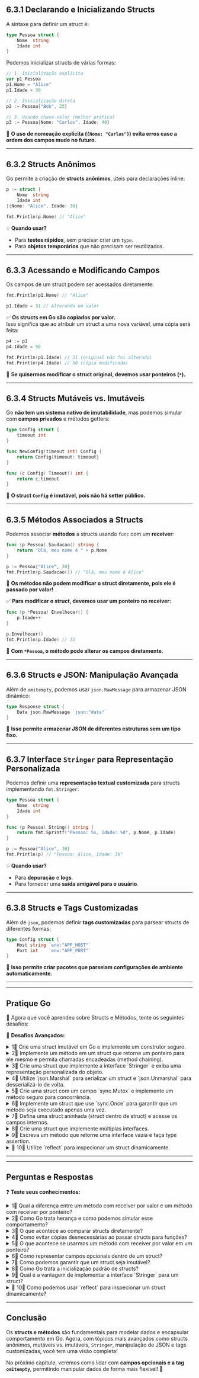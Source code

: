 
## **6.3.1 Declarando e Inicializando Structs**

A sintaxe para definir um struct é:

```go
type Pessoa struct {
    Nome  string
    Idade int
}
```

Podemos inicializar structs de várias formas:

```go
// 1. Inicialização explícita
var p1 Pessoa
p1.Nome = "Alice"
p1.Idade = 30

// 2. Inicialização direta
p2 := Pessoa{"Bob", 25} 

// 3. Usando chave-valor (melhor prática)
p3 := Pessoa{Nome: "Carlos", Idade: 40}
```

📌 **O uso de nomeação explícita (`{Nome: "Carlos"}`) evita erros caso a ordem dos campos mude no futuro.**

---

## **6.3.2 Structs Anônimos**

Go permite a criação de **structs anônimos**, úteis para declarações inline:

```go
p := struct {
    Nome  string
    Idade int
}{Nome: "Alice", Idade: 30}

fmt.Println(p.Nome) // "Alice"
```

💡 **Quando usar?**  
- Para **testes rápidos**, sem precisar criar um `type`.  
- Para **objetos temporários** que não precisam ser reutilizados.  

---

## **6.3.3 Acessando e Modificando Campos**

Os campos de um struct podem ser acessados diretamente:

```go
fmt.Println(p1.Nome) // "Alice"

p1.Idade = 31 // Alterando um valor
```

✅ **Os structs em Go são copiados por valor.**  
Isso significa que ao atribuir um struct a uma nova variável, uma cópia será feita:

```go
p4 := p1
p4.Idade = 50

fmt.Println(p1.Idade) // 31 (original não foi alterado)
fmt.Println(p4.Idade) // 50 (cópia modificada)
```

📌 **Se quisermos modificar o struct original, devemos usar ponteiros (`*`).**

---

## **6.3.4 Structs Mutáveis vs. Imutáveis**

Go **não tem um sistema nativo de imutabilidade**, mas podemos simular com **campos privados** e métodos getters:

```go
type Config struct {
    timeout int
}

func NewConfig(timeout int) Config {
    return Config{timeout: timeout}
}

func (c Config) Timeout() int {
    return c.timeout
}
```

📌 **O struct `Config` é imutável, pois não há setter público.**

---

## **6.3.5 Métodos Associados a Structs**

Podemos associar **métodos** a structs usando `func` com um **receiver**:

```go
func (p Pessoa) Saudacao() string {
    return "Olá, meu nome é " + p.Nome
}

p := Pessoa{"Alice", 30}
fmt.Println(p.Saudacao()) // "Olá, meu nome é Alice"
```

📌 **Os métodos não podem modificar o struct diretamente, pois ele é passado por valor!**

✅ **Para modificar o struct, devemos usar um ponteiro no receiver:**

```go
func (p *Pessoa) Envelhecer() {
    p.Idade++
}

p.Envelhecer()
fmt.Println(p.Idade) // 31
```

📌 **Com `*Pessoa`, o método pode alterar os campos diretamente.**

---

## **6.3.6 Structs e JSON: Manipulação Avançada**

Além de `omitempty`, podemos usar `json.RawMessage` para armazenar JSON dinâmico:

```go
type Response struct {
    Data json.RawMessage `json:"data"`
}
```

📌 **Isso permite armazenar JSON de diferentes estruturas sem um tipo fixo.**

---

## **6.3.7 Interface `Stringer` para Representação Personalizada**

Podemos definir uma **representação textual customizada** para structs implementando `fmt.Stringer`:

```go
type Pessoa struct {
    Nome  string
    Idade int
}

func (p Pessoa) String() string {
    return fmt.Sprintf("Pessoa: %s, Idade: %d", p.Nome, p.Idade)
}

p := Pessoa{"Alice", 30}
fmt.Println(p) // "Pessoa: Alice, Idade: 30"
```

💡 **Quando usar?**  
- Para **depuração** e **logs**.  
- Para fornecer uma **saída amigável para o usuário**.  

---

## **6.3.8 Structs e Tags Customizadas**

Além de `json`, podemos definir **tags customizadas** para parsear structs de diferentes formas:

```go
type Config struct {
    Host string `env:"APP_HOST"`
    Port int    `env:"APP_PORT"`
}
```

📌 **Isso permite criar pacotes que parseiam configurações de ambiente automaticamente.**  

---

---

## **Pratique Go**

🎯 Agora que você aprendeu sobre Structs e Métodos, tente os seguintes desafios:

🧐 **Desafios Avançados:**

<details>
  <summary>1⃣ Crie uma struct imutável em Go e implemente um construtor seguro.</summary>
  
  ```go
  package main
  import "fmt"

  type Config struct {
      timeout int
  }

  func NewConfig(timeout int) Config {
      return Config{timeout: timeout}
  }

  func (c Config) Timeout() int {
      return c.timeout
  }

  func main() {
      cfg := NewConfig(30)
      fmt.Println("Timeout:", cfg.Timeout())
  }
  ```
  
</details>

<details>
  <summary>2⃣ Implemente um método em um struct que retorne um ponteiro para ele mesmo e permita chamadas encadeadas (method chaining).</summary>
  
  ```go
  package main
  import "fmt"

  type Pessoa struct {
      Nome string
      Idade int
  }

  func (p *Pessoa) SetNome(nome string) *Pessoa {
      p.Nome = nome
      return p
  }

  func (p *Pessoa) SetIdade(idade int) *Pessoa {
      p.Idade = idade
      return p
  }

  func main() {
      p := &Pessoa{}
      p.SetNome("Alice").SetIdade(30)
      fmt.Println(p)
  }
  ```
  
</details>

<details>
  <summary>3⃣ Crie uma struct que implemente a interface `Stringer` e exiba uma representação personalizada do objeto.</summary>
  
  ```go
  package main
  import "fmt"

  type Produto struct {
      Nome  string
      Preco float64
  }

  func (p Produto) String() string {
      return fmt.Sprintf("Produto: %s, Preco: R$%.2f", p.Nome, p.Preco)
  }

  func main() {
      p := Produto{"Notebook", 3599.90}
      fmt.Println(p)
  }
  ```
  
</details>

<details>
  <summary>4⃣ Utilize `json.Marshal` para serializar um struct e `json.Unmarshal` para desserializá-lo de volta.</summary>
  
  ```go
  package main
  import (
      "encoding/json"
      "fmt"
  )

  type Pessoa struct {
      Nome  string `json:"nome"`
      Idade int    `json:"idade"`
  }

  func main() {
      p := Pessoa{"Alice", 30}
      jsonData, _ := json.Marshal(p)
      fmt.Println(string(jsonData))

      var p2 Pessoa
      json.Unmarshal(jsonData, &p2)
      fmt.Println(p2)
  }
  ```
  
</details>

<details>
  <summary>5⃣ Crie uma struct com um campo `sync.Mutex` e implemente um método seguro para concorrência.</summary>
  
  ```go
  package main
  import (
      "fmt"
      "sync"
  )

  type Contador struct {
      mu sync.Mutex
      valor int
  }

  func (c *Contador) Incrementar() {
      c.mu.Lock()
      defer c.mu.Unlock()
      c.valor++
  }

  func main() {
      c := Contador{}
      c.Incrementar()
      fmt.Println("Valor:", c.valor)
  }
  ```
  
</details>

<details>
  <summary>6⃣ Implemente um struct que use `sync.Once` para garantir que um método seja executado apenas uma vez.</summary>
  
  ```go
  package main
  import (
      "fmt"
      "sync"
  )

  type Singleton struct {
      once sync.Once
  }

  func (s *Singleton) Executar() {
      s.once.Do(func() {
          fmt.Println("Executando apenas uma vez")
      })
  }

  func main() {
      s := &Singleton{}
      s.Executar()
      s.Executar()
  }
  ```
  
</details>

<details>
  <summary>7⃣ Defina uma struct aninhada (struct dentro de struct) e acesse os campos internos.</summary>
  
  ```go
  package main
  import "fmt"

  type Endereco struct {
      Rua  string
      Cidade string
  }

  type Pessoa struct {
      Nome     string
      Endereco Endereco
  }

  func main() {
      p := Pessoa{
          Nome: "Alice",
          Endereco: Endereco{
              Rua: "Rua das Flores",
              Cidade: "São Paulo",
          },
      }
      fmt.Println(p.Nome, "mora em", p.Endereco.Cidade)
  }
  ```
  
</details>

<details>
  <summary>8⃣ Crie uma struct que implemente múltiplas interfaces.</summary>
  
  ```go
  package main
  import "fmt"

  type Animal interface {
      EmitirSom()
  }

  type Movel interface {
      Mover()
  }

  type Cachorro struct {}

  func (c Cachorro) EmitirSom() {
      fmt.Println("Au au")
  }

  func (c Cachorro) Mover() {
      fmt.Println("Correndo...")
  }

  func main() {
      var c Cachorro
      c.EmitirSom()
      c.Mover()
  }
  ```
  
</details>

<details>
  <summary>9⃣ Escreva um método que retorne uma interface vazia e faça type assertion.</summary>
  
  ```go
  package main
  import "fmt"

  func retornaAlgo() interface{} {
      return "Texto"
  }

  func main() {
      valor := retornaAlgo()
      if str, ok := valor.(string); ok {
          fmt.Println("String recebida:", str)
      }
  }
  ```
  
</details>

<details>
  <summary>🏢 10⃣ Utilize `reflect` para inspecionar um struct dinamicamente.</summary>
  
  ```go
  package main
  import (
      "fmt"
      "reflect"
  )

  type Pessoa struct {
      Nome  string
      Idade int
  }

  func main() {
      p := Pessoa{"Alice", 30}
      t := reflect.TypeOf(p)
      fmt.Println("Nome do tipo:", t.Name())
      for i := 0; i < t.NumField(); i++ {
          field := t.Field(i)
          fmt.Printf("Campo: %s, Tipo: %s\n", field.Name, field.Type)
      }
  }
  ```
  
</details>

---

---

## **Perguntas e Respostas**

❓ **Teste seus conhecimentos:**

<details>
  <summary>1⃣ Qual a diferença entre um método com receiver por valor e um método com receiver por ponteiro?</summary>
  Um método com receiver por valor trabalha com uma cópia do struct, sem modificar o original. Um método com receiver por ponteiro permite modificar os campos do struct original.
</details>

<details>
  <summary>2⃣ Como Go trata herança e como podemos simular esse comportamento?</summary>
  Go não suporta herança, mas permite a reutilização de código através de **embedding**, onde um struct pode conter outro struct e acessar seus métodos diretamente.
</details>

<details>
  <summary>3⃣ O que acontece ao comparar structs diretamente?</summary>
  Dois structs podem ser comparados diretamente se todos os seus campos forem comparáveis. Se contiverem slices, maps ou funções, a comparação direta resultará em erro de compilação.
</details>

<details>
  <summary>4⃣ Como evitar cópias desnecessárias ao passar structs para funções?</summary>
  Para evitar cópias, passe um **ponteiro para o struct** em vez do struct por valor.
</details>

<details>
  <summary>5⃣ O que acontece se usarmos um método com receiver por valor em um ponteiro?</summary>
  O compilador automaticamente **desreferencia** o ponteiro e chama o método normalmente.
</details>

<details>
  <summary>6⃣ Como representar campos opcionais dentro de um struct?</summary>
  Usando **ponteiros** para os campos opcionais ou a tag `omitempty` para ignorar campos vazios na serialização JSON.
</details>

<details>
  <summary>7⃣ Como podemos garantir que um struct seja imutável?</summary>
  Declarando os campos como **privados** (letra minúscula) e fornecendo apenas métodos de leitura.
</details>

<details>
  <summary>8⃣ Como Go trata a inicialização padrão de structs?</summary>
  Se um struct for declarado sem inicialização explícita, seus campos assumem os **valores zero** de seus respectivos tipos.
</details>

<details>
  <summary>9⃣ Qual é a vantagem de implementar a interface `Stringer` para um struct?</summary>
  A interface `Stringer` permite definir um **método de formatação personalizado** quando o struct for impresso, tornando a saída mais legível.
</details>

<details>
  <summary>💼 10⃣ Como podemos usar `reflect` para inspecionar um struct dinamicamente?</summary>
  Utilizando `reflect.TypeOf()` para obter os metadados do struct e `reflect.ValueOf()` para acessar seus valores.
</details>

---




## **Conclusão**

Os **structs e métodos** são fundamentais para modelar dados e encapsular comportamento em Go. Agora, com tópicos mais avançados como structs anônimos, mutáveis vs. imutáveis, `Stringer`, manipulação de JSON e tags customizadas, você tem uma visão completa!

No próximo capítulo, veremos como lidar com **campos opcionais e a tag `omitempty`**, permitindo manipular dados de forma mais flexível! 🚀

